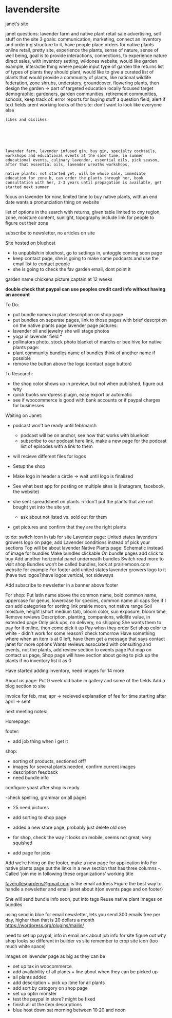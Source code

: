# lavendersite
janet's site


janet questions: lavender farm and native plant retail sale advertising, sell stuff on the site 3 goals: communication, marketing, connect an inventory and ordering structure to it, have people place orders for native plants online retail, pretty site, experience the plants, sense of nature, sense of well being, goal is to provide interactions, connections, to experience nature direct sales, with inventory setting, wildones website, would like garden example, interactie thing where people input type of garden the returns list of types of plants they should plant, would like to give a curated list of plants that would provide a community of plants, like national wildlife federation, zone shrubs, understory, groundcover, flowering plants, then design the garden -> part of targeted education locally focused target demographic: gardeners, garden communities, retirement communities, schools, keep track of: error reports for buying stuff a question field, alert if text fields arent working looks of the site: don't want to look like everyone else

    likes and dislikes






    lavender farm, lavender infused gin, buy gin, specialty cocktails, workshops and educational events at the same time, in summer educational events, culinary lavender, essential oils, pick season, after that essential oils, lavender wreaths workshops,

    native plants: not started yet, will be whole sale, immediate education for zone b, can order the plants through her, book consultation with her, 2-3 years until propagation is available, get started next summer

focus on lavender for now, limited time to buy native plants, with an end date wants a pronunciation thing on website


list of options in the search with returns, given table limited to cny region, zone, moisture content, sunlight, topography include link for people to figure out their zone

subscribe to newsletter, no articles on site

Site hosted on bluehost

- to unpublish:in bluehost, go to settings in, untoggle coming soon page
- keep contact page, she is going to make some podcasts and use the email list to contact people
- she is going to check the fav garden email, dont point it


garden name chickens picture captain at 12 weeks

**double check that paypal can use peoples credit card info without having an account**


To Do:

- put bundle names in plant description on shop page
- put bundles on seperate pages, link to those pages with brief descrption on the native plants page
lavender page pictures:
- lavender oil and jewelry she will stage photos
- yoga in lavender field *
- pollinators photo, stock photo blanket of marchs or bee hive 
for native plants page:
- plant community bundles name of bundles think of another name if possible
- remove the button above the logo  (contact page button)

To Research:
- the shop color shows up in preview, but not when published, figure out why
- quick books wordpress plugin, easy export or automatic 
- see if woocommerce is good with bank accounts or if paypal charges for businesses

Waiting on Janet:
- podcast won't be ready until feb/march
    - podcast will be on anchor, see how that works with bluehost
    - subscribe to our podcast here link, make a new page for the podcast list of episodes with a link to them
- will recieve different files for logos


- Setup the shop 
- Make logo in header a circle -> wait until logo is finalized
- See what best app for posting on multiple sites is (instagram, facebook, the website)
- she sent spreadsheet on plants -> don't put the plants that are not bought yet into the site yet, 
    - ask about not listed vs. sold out for them
- get pictures and confirm that they are the right plants

    
    

to do:
switch icon in tab for site
Lavender page:
United states lavenders growers logo on page, add 
Lavender conditions instead of pick your sections
Top will be about lavender
Native Plants page:
Schematic instead of image for bundles
Make bundles clickable
 On bundle pages add click to buy
Add another horizontal panel underneath bundles 
Switch read more to visit shop
Bundles won’t be called bundles, look at prairiemoon.com website for example
For footer add united states lavender growers logo to it (have two logos?)have logos vertical, not sideways


Add subscribe to newsletter in a banner above footer

For shop:
Put latin name above the common name, bold common name, uppercase for genus, lowercase for species, common name all caps
See if I can add categories for sorting link prairie moon, not native range
Soil moisture, height (short medium tall), bloom color, sun exposure, bloom time, 
Remove reviews
Description, planting, companions, wildlife value, in extended page
Only pick ups, no delivery, no shipping
She wants them to pay for it online, then come pick it up
Pay when they order
Set shop color to white - didn't work for some reason? check tomorrow
Have something where when an item is at 0 left, have them get a message that says contact janet for more options
Wants reviews associated with consulting and events, not the plants, add review section to events page
Put map on contact us page, 
Shop page will have section about going to pick up the plants
if no inventory list it as 0

Have started adding inventory, need images for  14 more

About us page: 
Put 9 week old babe in gallery and some of the fields
Add a blog section to site



invoice for feb, mar, apr -> recieved
explanation of fee for time starting after april -> sent

next meeting notes:

Homepage:

footer: 
- add job thing when i get it

shop:
- sorting of products, sectioned off? 
- images for several plants needed, confirm current images
- description feedback
- need bundle info

configure yoast after shop is ready

-check spelling, grammar on all pages
- 25 need pictures
- add sorting to shop page
- added a new store page, probably just delete old one
- for shop, check the way it looks on mobile, seems not great, very squished

- add page for jobs

Add we’re hiring on the footer, make a new page for application info
For native plants page put the links in a new section that has three columns -. Called ‘join me in following these organizations’ working title

faverollesgardens@gmail.com is the email address
Figure the best way to handle a newsletter and email janet about it(on events page and on footer)


She will send bundle info soon, put into tags
Reuse native plant images on bundles

using send in blue for email newsletter, lets you send 300 emails free per day, higher than that is 20 dollars a month
https://wordpress.org/plugins/mailin/

need to set up paypal, info in email
ask about job info for site
figure out why shop looks so different in builder vs site
remember to crop site icon (too much white space)

images on lavender page as big as they can be
- set up tax in woocommerce
- add availability of all plants + line about when they can be picked up
- all plants added
- add description + pick up itme for all plants
- add sort by catogory on shop page
- set up optin monster
- test the paypal in store? might be fixed
- finish all ot the item descriptions
- blue host down sat morning between 10:20 and noon
